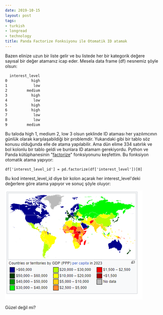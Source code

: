 ```yaml
---
date: 2019-10-15
layout: post
tags:
- turkish
- longread
- technology
title: Panda Factorize Fonksiyonu ile Otomatik ID atamak
---
```


Bazen elinize uzun bir liste gelir ve bu listede her bir kategorik değere sayısal bir değer atamanız icap eder. Mesela data frame (df) nesnemiz şöyle olsun:

```
  interest_level
0           high
1            low
2         medium
3           high
4            low
5           high
6           high
7            low
8            low
9         medium
```

Bu taloda high 1, medium 2, low 3 olsun şeklinde ID ataması her yazılımcının günlük olarak karşılaşabildiği bir problemdir. Yukarıdaki gibi bir tablo söz konusu olduğunda elle de atama yapılabilir. Ama dün elime 334 satırlık ve bol kolonlu bir tablo geldi ve bunlara ID atamam gerekiyordu. Python ve Panda kütüphanesinin "[factorize](https://pandas.pydata.org/pandas-docs/stable/reference/api/pandas.factorize.html)" fonksiyonunu keşfettim. Bu fonksiyon otomatik atama yapıyor:

```
df['interest_level_id'] = pd.factorize(df['interest_level'])[0]
```

Bu kod interest\_level\_id diye bir kolon açarak her interest\_level'deki değerlere göre atama yapıyor ve sonuç şöyle oluyor:

![](/images/image.png)

Güzel değil mi?
